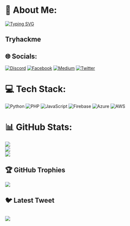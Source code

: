 # 💫 About Me:
[![Typing SVG](https://readme-typing-svg.herokuapp.com?font=Fira+Code&weight=300&size=15&pause=1000&color=068502&width=490&lines=This+is+Md+Maruf+Hosan+%2C+A+Cyber+Security+Researcher.;Web+App+Mobile,App+Pentester)](https://git.io/typing-svg)<br>

## Tryhackme
<script src="https://tryhackme.com/badge/780589"></script>
## 🌐 Socials:
[![Discord](https://img.shields.io/badge/Discord-%237289DA.svg?logo=discord&logoColor=white)](https://discord.gg/0xMaruf) [![Facebook](https://img.shields.io/badge/Facebook-%231877F2.svg?logo=Facebook&logoColor=white)](https://facebook.com/0xMaruf) [![Medium](https://img.shields.io/badge/Medium-12100E?logo=medium&logoColor=white)](https://medium.com/@0xMaruf) [![Twitter](https://img.shields.io/badge/Twitter-%231DA1F2.svg?logo=Twitter&logoColor=white)](https://twitter.com/0xMaruf) 

# 💻 Tech Stack:
![Python](https://img.shields.io/badge/python-3670A0?style=for-the-badge&logo=python&logoColor=ffdd54) ![PHP](https://img.shields.io/badge/php-%23777BB4.svg?style=for-the-badge&logo=php&logoColor=white) ![JavaScript](https://img.shields.io/badge/javascript-%23323330.svg?style=for-the-badge&logo=javascript&logoColor=%23F7DF1E) ![Firebase](https://img.shields.io/badge/firebase-%23039BE5.svg?style=for-the-badge&logo=firebase) ![Azure](https://img.shields.io/badge/azure-%230072C6.svg?style=for-the-badge&logo=azure-devops&logoColor=white) ![AWS](https://img.shields.io/badge/AWS-%23FF9900.svg?style=for-the-badge&logo=amazon-aws&logoColor=white)
# 📊 GitHub Stats:
![](https://github-readme-stats.vercel.app/api?username=0xMaruf&theme=dark&hide_border=false&include_all_commits=false&count_private=false)<br/>
![](https://github-readme-streak-stats.herokuapp.com/?user=0xMaruf&theme=dark&hide_border=false)<br/>
![](https://github-readme-stats.vercel.app/api/top-langs/?username=0xMaruf&theme=dark&hide_border=false&include_all_commits=false&count_private=false&layout=compact)

## 🏆 GitHub Trophies
![](https://github-profile-trophy.vercel.app/?username=0xMaruf&theme=radical&no-frame=false&no-bg=true&margin-w=4)

## 🐦 Latest Tweet
[![](https://gtce.itsvg.in/api?username=0xMaruf)](https://twitter.com/0xMaruf)
---

<!-- Proudly created with GPRM ( https://gprm.itsvg.in ) -->
